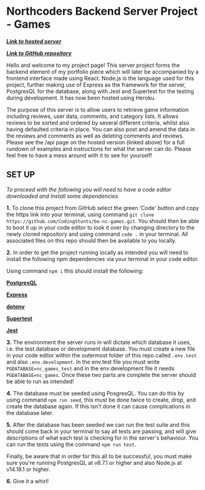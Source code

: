 # Northcoders Backend Server Project - Games

[**_Link to hosted server_**](https://jays-games-review-site.herokuapp.com/api)

[**_Link to GitHub repository_**](https://github.com/CodingStunts/nc-games-backend)

Hello and welcome to my project page! This server project forms the backend element of my portfolio piece which will later be accompanied by a frontend interface made using React. Node.js is the language used for this project, further making use of Express as the framework for the server, PostgresQL for the database, along with Jest and Supertest for the testing during development. It has now been hosted using Heroku.

The purpose of this server is to allow users to retrieve game information including reviews, user data, comments, and category lists. It allows reviews to be sorted and ordered by several different criteria, whilst also having defaulted criteria in place. You can also post and amend the data in the reviews and comments as well as deleting comments and reviews.
Please see the /api page on the hosted version (linked above) for a full rundown of examples and instructions for what the server can do. Please feel free to have a mess around with it to see for yourself!

## SET UP

_To proceed with the following you will need to have a code editor downloaded and install some dependencies._

**1.** To clone this project from GitHub select the green 'Code' button and copy the https link into your terminal, using command `git clone https://github.com/CodingStunts/be-nc-games.git`. You should then be able to boot it up in your code editor to look it over by changing directory to the newly cloned repository and using command `code .` in your terminal. All associated files on this repo should then be available to you locally.

**2.** In order to get the project running locally as intended you will need to install the following npm dependencies via your terminal in your code editor.

Using command `npm i` this should install the following:

[**PostgresQL**](https://www.postgresql.org/)

[**Express**](https://www.npmjs.com/package/express)

[**dotenv**](https://www.npmjs.com/package/dotenv)

[**Supertest**](https://www.npmjs.com/package/supertest)

[**Jest**](https://www.npmjs.com/package/jest)

**3.** The environment the server runs in will dictate which database it uses, i.e. the test database or development database. You must create a new file in your code editor within the outermost folder of this repo called `.env.test` and also `.env.development`. In the env.test file you must write `PGDATABASE=nc_games_test` and in the env.development file it needs `PGDATABASE=nc_games`. Once these two parts are complete the server should be able to run as intended!

**4.** The database must be seeded using PosgresQL. You can do this by using command `npm run seed`, this must be done twice to create, drop, and create the database again. If this isn't done it can cause complications in the database later.

**5.** After the database has been seeded we can run the test suite and this should come back in your terminal to say all tests are passing, and will give descriptions of what each test is checking for in the server's behaviour. You can run the tests using the command `npm run test`.

Finally, be aware that in order for this all to be successful, you must make sure you're running PostgresQL at v8.7.1 or higher and also Node.js at v14.18.1 or higher.

**6.** Give it a whirl!
